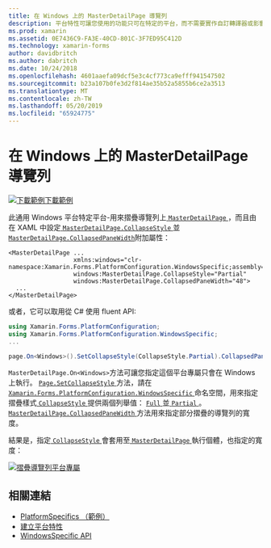 ```yaml
---
title: 在 Windows 上的 MasterDetailPage 導覽列
description: 平台特性可讓您使用的功能只可在特定的平台，而不需要實作自訂轉譯器或影響。 這篇文章說明如何使用 Windows 平台專屬的 MasterDetailPage 上會摺疊導覽列。
ms.prod: xamarin
ms.assetid: 0E7436C9-FA3E-40CD-801C-3F7ED95C412D
ms.technology: xamarin-forms
author: davidbritch
ms.author: dabritch
ms.date: 10/24/2018
ms.openlocfilehash: 4601aaefa09dcf5e3c4cf773ca9efff941547502
ms.sourcegitcommit: b23a107b0fe3d2f814ae35b52a5855b6ce2a3513
ms.translationtype: MT
ms.contentlocale: zh-TW
ms.lasthandoff: 05/20/2019
ms.locfileid: "65924775"
---
```

# <a name="masterdetailpage-navigation-bar-on-windows"></a>在 Windows 上的 MasterDetailPage 導覽列

[![下載範例](~/media/shared/download.png)下載範例](https://developer.xamarin.com/samples/xamarin-forms/UserInterface/PlatformSpecifics/)

此通用 Windows 平台特定平台-用來摺疊導覽列上[ `MasterDetailPage` ](xref:Xamarin.Forms.MasterDetailPage)，而且由在 XAML 中設定[ `MasterDetailPage.CollapseStyle` ](xref:Xamarin.Forms.PlatformConfiguration.WindowsSpecific.MasterDetailPage.CollapseStyleProperty)並[ `MasterDetailPage.CollapsedPaneWidth`](xref:Xamarin.Forms.PlatformConfiguration.WindowsSpecific.MasterDetailPage.CollapsedPaneWidthProperty)附加屬性：

```xaml
<MasterDetailPage ...
                  xmlns:windows="clr-namespace:Xamarin.Forms.PlatformConfiguration.WindowsSpecific;assembly=Xamarin.Forms.Core"
                  windows:MasterDetailPage.CollapseStyle="Partial"
                  windows:MasterDetailPage.CollapsedPaneWidth="48">
  ...
</MasterDetailPage>

```

或者，它可以取用從 C# 使用 fluent API:

```csharp
using Xamarin.Forms.PlatformConfiguration;
using Xamarin.Forms.PlatformConfiguration.WindowsSpecific;
...

page.On<Windows>().SetCollapseStyle(CollapseStyle.Partial).CollapsedPaneWidth(148);
```

`MasterDetailPage.On<Windows>`方法可讓您指定這個平台專屬只會在 Windows 上執行。 [ `Page.SetCollapseStyle` ](xref:Xamarin.Forms.PlatformConfiguration.WindowsSpecific.MasterDetailPage.SetCollapseStyle(Xamarin.Forms.IPlatformElementConfiguration{Xamarin.Forms.PlatformConfiguration.Windows,Xamarin.Forms.MasterDetailPage},Xamarin.Forms.PlatformConfiguration.WindowsSpecific.CollapseStyle))方法，請在[ `Xamarin.Forms.PlatformConfiguration.WindowsSpecific` ](xref:Xamarin.Forms.PlatformConfiguration.WindowsSpecific)命名空間，用來指定摺疊樣式[ `CollapseStyle` ](xref:Xamarin.Forms.PlatformConfiguration.WindowsSpecific.CollapseStyle)提供兩個列舉值： [ `Full` ](xref:Xamarin.Forms.PlatformConfiguration.WindowsSpecific.CollapseStyle.Full)並[ `Partial` ](xref:Xamarin.Forms.PlatformConfiguration.WindowsSpecific.CollapseStyle.Partial)。 [ `MasterDetailPage.CollapsedPaneWidth` ](xref:Xamarin.Forms.PlatformConfiguration.WindowsSpecific.MasterDetailPage.CollapsedPaneWidth(Xamarin.Forms.IPlatformElementConfiguration{Xamarin.Forms.PlatformConfiguration.Windows,Xamarin.Forms.MasterDetailPage},System.Double))方法用來指定部分摺疊的導覽列的寬度。

結果是，指定[ `CollapseStyle` ](xref:Xamarin.Forms.PlatformConfiguration.WindowsSpecific.CollapseStyle)會套用至[ `MasterDetailPage` ](xref:Xamarin.Forms.MasterDetailPage)執行個體，也指定的寬度：

[![](masterdetailpage-navigation-bar-images/collapsed-navigation-bar.png "摺疊導覽列平台專屬")](masterdetailpage-navigation-bar-images/collapsed-navigation-bar-large.png#lightbox "摺疊導覽列中特定的平台")

## <a name="related-links"></a>相關連結

- [PlatformSpecifics （範例）](https://developer.xamarin.com/samples/xamarin-forms/UserInterface/PlatformSpecifics/)
- [建立平台特性](~/xamarin-forms/platform/platform-specifics/index.md#creating-platform-specifics)
- [WindowsSpecific API](xref:Xamarin.Forms.PlatformConfiguration.WindowsSpecific)
